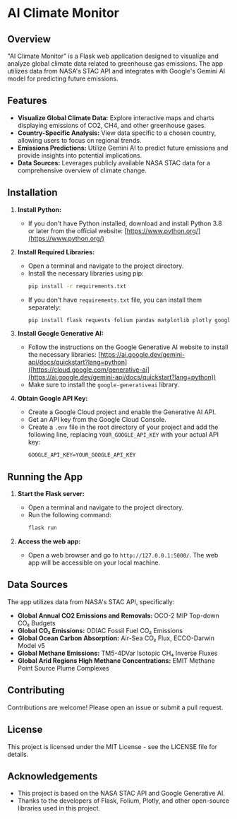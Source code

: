 # AI Climate Monitor

## Overview

"AI Climate Monitor" is a Flask web application designed to visualize and analyze global climate data related to greenhouse gas emissions. The app utilizes data from NASA's STAC API and integrates with Google's Gemini AI model for predicting future emissions.

## Features

* **Visualize Global Climate Data:** Explore interactive maps and charts displaying emissions of CO2, CH4, and other greenhouse gases.
* **Country-Specific Analysis:** View data specific to a chosen country, allowing users to focus on regional trends.
* **Emissions Predictions:**  Utilize Gemini AI to predict future emissions and provide insights into potential implications.
* **Data Sources:**  Leverages publicly available NASA STAC data for a comprehensive overview of climate change.

## Installation

1. **Install Python:**
   - If you don't have Python installed, download and install Python 3.8 or later from the official website: [https://www.python.org/](https://www.python.org/)

2. **Install Required Libraries:**
   - Open a terminal and navigate to the project directory.
   - Install the necessary libraries using pip:
     ```bash
     pip install -r requirements.txt
     ```
   - If you don't have `requirements.txt` file, you can install them separately:
     ```bash
     pip install flask requests folium pandas matplotlib plotly google-generativeai branca tabulate dotenv 
     ```

3. **Install Google Generative AI:**
    - Follow the instructions on the Google Generative AI website to install the necessary libraries: [https://ai.google.dev/gemini-api/docs/quickstart?lang=python]([https://cloud.google.com/generative-ai](https://ai.google.dev/gemini-api/docs/quickstart?lang=python))
    - Make sure to install the `google-generativeai` library.

4. **Obtain Google API Key:**
   - Create a Google Cloud project and enable the Generative AI API.
   - Get an API key from the Google Cloud Console.
   - Create a `.env` file in the root directory of your project and add the following line, replacing `YOUR_GOOGLE_API_KEY` with your actual API key:
     ```
     GOOGLE_API_KEY=YOUR_GOOGLE_API_KEY
     ```

## Running the App

1. **Start the Flask server:**
   - Open a terminal and navigate to the project directory.
   - Run the following command:
     ```bash
     flask run
     ```

2. **Access the web app:**
   - Open a web browser and go to `http://127.0.0.1:5000/`.  The web app will be accessible on your local machine.

## Data Sources

The app utilizes data from NASA's STAC API, specifically:

* **Global Annual CO2 Emissions and Removals:** OCO-2 MIP Top-down CO₂ Budgets
* **Global CO₂ Emissions:** ODIAC Fossil Fuel CO₂ Emissions
* **Global Ocean Carbon Absorption:** Air-Sea CO₂ Flux, ECCO-Darwin Model v5
* **Global Methane Emissions:** TM5-4DVar Isotopic CH₄ Inverse Fluxes
* **Global Arid Regions High Methane Concentrations:** EMIT Methane Point Source Plume Complexes

## Contributing

Contributions are welcome! Please open an issue or submit a pull request.

## License

This project is licensed under the MIT License - see the LICENSE file for details.

## Acknowledgements

* This project is based on the NASA STAC API and Google Generative AI. 
* Thanks to the developers of Flask, Folium, Plotly, and other open-source libraries used in this project.
